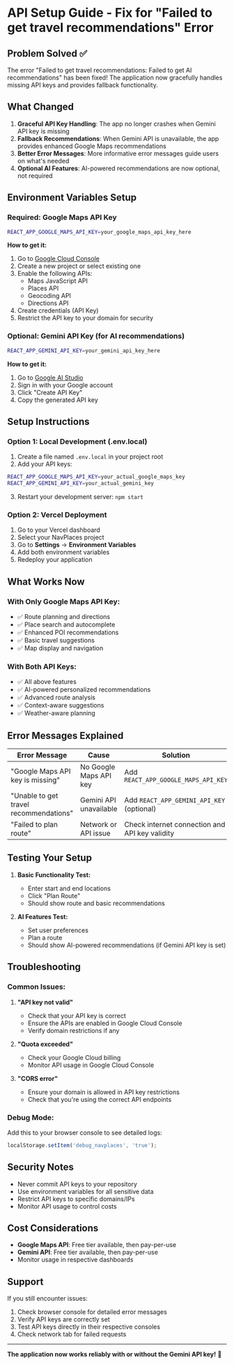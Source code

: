 # API Setup Guide - Fix for "Failed to get travel recommendations" Error

## Problem Solved ✅

The error "Failed to get travel recommendations: Failed to get AI recommendations" has been fixed! The application now gracefully handles missing API keys and provides fallback functionality.

## What Changed

1. **Graceful API Key Handling**: The app no longer crashes when Gemini API key is missing
2. **Fallback Recommendations**: When Gemini API is unavailable, the app provides enhanced Google Maps recommendations
3. **Better Error Messages**: More informative error messages guide users on what's needed
4. **Optional AI Features**: AI-powered recommendations are now optional, not required

## Environment Variables Setup

### Required: Google Maps API Key
```bash
REACT_APP_GOOGLE_MAPS_API_KEY=your_google_maps_api_key_here
```

**How to get it:**
1. Go to [Google Cloud Console](https://console.cloud.google.com/apis/credentials)
2. Create a new project or select existing one
3. Enable the following APIs:
   - Maps JavaScript API
   - Places API
   - Geocoding API
   - Directions API
4. Create credentials (API Key)
5. Restrict the API key to your domain for security

### Optional: Gemini API Key (for AI recommendations)
```bash
REACT_APP_GEMINI_API_KEY=your_gemini_api_key_here
```

**How to get it:**
1. Go to [Google AI Studio](https://makersuite.google.com/app/apikey)
2. Sign in with your Google account
3. Click "Create API Key"
4. Copy the generated API key

## Setup Instructions

### Option 1: Local Development (.env.local)
1. Create a file named `.env.local` in your project root
2. Add your API keys:
```bash
REACT_APP_GOOGLE_MAPS_API_KEY=your_actual_google_maps_key
REACT_APP_GEMINI_API_KEY=your_actual_gemini_key
```
3. Restart your development server: `npm start`

### Option 2: Vercel Deployment
1. Go to your Vercel dashboard
2. Select your NavPlaces project
3. Go to **Settings** → **Environment Variables**
4. Add both environment variables
5. Redeploy your application

## What Works Now

### With Only Google Maps API Key:
- ✅ Route planning and directions
- ✅ Place search and autocomplete
- ✅ Enhanced POI recommendations
- ✅ Basic travel suggestions
- ✅ Map display and navigation

### With Both API Keys:
- ✅ All above features
- ✅ AI-powered personalized recommendations
- ✅ Advanced route analysis
- ✅ Context-aware suggestions
- ✅ Weather-aware planning

## Error Messages Explained

| Error Message | Cause | Solution |
|---------------|-------|----------|
| "Google Maps API key is missing" | No Google Maps API key | Add `REACT_APP_GOOGLE_MAPS_API_KEY` |
| "Unable to get travel recommendations" | Gemini API unavailable | Add `REACT_APP_GEMINI_API_KEY` (optional) |
| "Failed to plan route" | Network or API issue | Check internet connection and API key validity |

## Testing Your Setup

1. **Basic Functionality Test:**
   - Enter start and end locations
   - Click "Plan Route"
   - Should show route and basic recommendations

2. **AI Features Test:**
   - Set user preferences
   - Plan a route
   - Should show AI-powered recommendations (if Gemini API key is set)

## Troubleshooting

### Common Issues:

1. **"API key not valid"**
   - Check that your API key is correct
   - Ensure the APIs are enabled in Google Cloud Console
   - Verify domain restrictions if any

2. **"Quota exceeded"**
   - Check your Google Cloud billing
   - Monitor API usage in Google Cloud Console

3. **"CORS error"**
   - Ensure your domain is allowed in API key restrictions
   - Check that you're using the correct API endpoints

### Debug Mode:
Add this to your browser console to see detailed logs:
```javascript
localStorage.setItem('debug_navplaces', 'true');
```

## Security Notes

- Never commit API keys to your repository
- Use environment variables for all sensitive data
- Restrict API keys to specific domains/IPs
- Monitor API usage to control costs

## Cost Considerations

- **Google Maps API**: Free tier available, then pay-per-use
- **Gemini API**: Free tier available, then pay-per-use
- Monitor usage in respective dashboards

## Support

If you still encounter issues:
1. Check browser console for detailed error messages
2. Verify API keys are correctly set
3. Test API keys directly in their respective consoles
4. Check network tab for failed requests

---

**The application now works reliably with or without the Gemini API key!** 🎉 